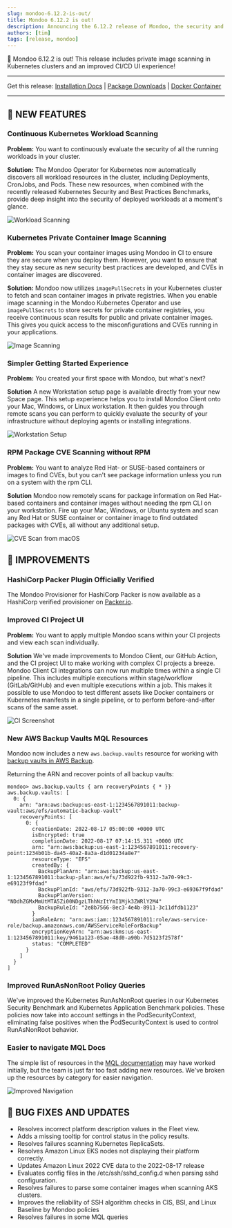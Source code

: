 ```yaml
---
slug: mondoo-6.12.2-is-out/
title: Mondoo 6.12.2 is out!
description: Announcing the 6.12.2 release of Mondoo, the security and compliance platform that prioritizes risks that matter most in your infrastructure.
authors: [tim]
tags: [release, mondoo]
---
```


🥳 Mondoo 6.12.2 is out! This release includes private image scanning in Kubernetes clusters and an improved CI/CD UI experience!

---

Get this release: [Installation Docs](/cnspec/) | [Package Downloads](https://releases.mondoo.com/mondoo/) | [Docker Container](https://hub.docker.com/r/mondoo/client)

---

## 🎉 NEW FEATURES

### Continuous Kubernetes Workload Scanning

**Problem:** You want to continuously evaluate the security of all the running workloads in your cluster.

**Solution:** The Mondoo Operator for Kubernetes now automatically discovers all workload resources in the cluster, including Deployments, CronJobs, and Pods. These new resources, when combined with the recently released Kubernetes Security and Best Practices Benchmarks, provide deep insight into the security of deployed workloads at a moment's glance.

![Workload Scanning](/img/releases/2022-08-25-mondoo-6.12.2-is-out/workloads.png)

### Kubernetes Private Container Image Scanning

**Problem:** You scan your container images using Mondoo in CI to ensure they are secure when you deploy them. However, you want to ensure that they stay secure as new security best practices are developed, and CVEs in container images are discovered.

**Solution:** Mondoo now utilizes `imagePullSecrets` in your Kubernetes cluster to fetch and scan container images in private registries. When you enable image scanning in the Mondoo Kubernetes Operator and use `imagePullSecrets` to store secrets for private container registries, you receive continuous scan results for public and private container images. This gives you quick access to the misconfigurations and CVEs running in your applications.

![Image Scanning](/img/releases/2022-08-25-mondoo-6.12.2-is-out/image.png)

### Simpler Getting Started Experience

**Problem:** You created your first space with Mondoo, but what's next?

**Solution** A new Workstation setup page is available directly from your new Space page. This setup experience helps you to install Mondoo Client onto your Mac, Windows, or Linux workstation. It then guides you through remote scans you can perform to quickly evaluate the security of your infrastructure without deploying agents or installing integrations.

![Workstation Setup](/img/releases/2022-08-25-mondoo-6.12.2-is-out/workstation.png)

### RPM Package CVE Scanning without RPM

**Problem:** You want to analyze Red Hat- or SUSE-based containers or images to find CVEs, but you can't see package information unless you run on a system with the rpm CLI.

**Solution** Mondoo now remotely scans for package information on Red Hat-based containers and container images without needing the rpm CLI on your workstation. Fire up your Mac, Windows, or Ubuntu system and scan any Red Hat or SUSE container or container image to find outdated packages with CVEs, all without any additional setup.

![CVE Scan from macOS](/img/releases/2022-08-25-mondoo-6.12.2-is-out/scan.png)

## 🧹 IMPROVEMENTS

### HashiCorp Packer Plugin Officially Verified

The Mondoo Provisioner for HashiCorp Packer is now available as a HashiCorp verified provisioner on [Packer.io](https://developer.hashicorp.com/packer/integrations/mondoohq/cnspec/latest/components/provisioner/mondoo).

### Improved CI Project UI

**Problem:** You want to apply multiple Mondoo scans within your CI projects and view each scan individually.

**Solution** We've made improvements to Mondoo Client, our GitHub Action, and the CI project UI to make working with complex CI projects a breeze. Mondoo Client CI integrations can now run multiple times within a single CI pipeline. This includes multiple executions within stage/workflow (GitLab/GitHub) and even multiple executions within a job. This makes it possible to use Mondoo to test different assets like Docker containers or Kubernetes manifests in a single pipeline, or to perform before-and-after scans of the same asset.

![CI Screenshot](/img/releases/2022-08-25-mondoo-6.12.2-is-out/ci.png)

### New AWS Backup Vaults MQL Resources

Mondoo now includes a new `aws.backup.vaults` resource for working with [backup vaults in AWS Backup](https://docs.aws.amazon.com/aws-backup/latest/devguide/vaults.html).

Returning the ARN and recover points of all backup vaults:

```
mondoo> aws.backup.vaults { arn recoveryPoints { * }}
aws.backup.vaults: [
  0: {
    arn: "arn:aws:backup:us-east-1:1234567891011:backup-vault:aws/efs/automatic-backup-vault"
    recoveryPoints: [
      0: {
        creationDate: 2022-08-17 05:00:00 +0000 UTC
        isEncrypted: true
        completionDate: 2022-08-17 07:14:15.311 +0000 UTC
        arn: "arn:aws:backup:us-east-1:1234567891011:recovery-point:1234b01b-da45-40a2-8a3a-d1d01234a8e7"
        resourceType: "EFS"
        createdBy: {
          BackupPlanArn: "arn:aws:backup:us-east-1:1234567891011:backup-plan:aws/efs/73d922fb-9312-3a70-99c3-e69123f9fdad"
          BackupPlanId: "aws/efs/73d922fb-9312-3a70-99c3-e69367f9fdad"
          BackupPlanVersion: "NDdhZGMxMmUtMTA5Zi00NDgzLThhNzItYmI1Mjk3ZWRlY2M4"
          BackupRuleId: "2e8b7566-8ec3-4e4b-8911-3c11dfdb1123"
        }
        iamRoleArn: "arn:aws:iam::1234567891011:role/aws-service-role/backup.amazonaws.com/AWSServiceRoleForBackup"
        encryptionKeyArn: "arn:aws:kms:us-east-1:1234567891011:key/9461a123-05ae-48d0-a90b-7d5123f2578f"
        status: "COMPLETED"
      }
    ]
  }
]
```

### Improved RunAsNonRoot Policy Queries

We've improved the Kubernetes RunAsNonRoot queries in our Kubernetes Security Benchmark and Kubernetes Application Benchmark policies. These policies now take into account settings in the PodSecurityContext, eliminating false positives when the PodSecurityContext is used to control RunAsNonRoot behavior.

### Easier to navigate MQL Docs

The simple list of resources in the [MQL documentation](/mql/resources/) may have worked initially, but the team is just far too fast adding new resources. We've broken up the resources by category for easier navigation.

![Improved Navigation](/img/releases/2022-08-25-mondoo-6.12.2-is-out/navigation.png)

## 🐛 BUG FIXES AND UPDATES

- Resolves incorrect platform description values in the Fleet view.
- Adds a missing tooltip for control status in the policy results.
- Resolves failures scanning Kubernetes ReplicaSets.
- Resolves Amazon Linux EKS nodes not displaying their platform correctly.
- Updates Amazon Linux 2022 CVE data to the 2022-08-17 release
- Evaluates config files in the /etc/ssh/sshd_config.d when parsing sshd configuration.
- Resolves failures to parse some container images when scanning AKS clusters.
- Improves the reliability of SSH algorithm checks in CIS, BSI, and Linux Baseline by Mondoo policies
- Resolves failures in some MQL queries
